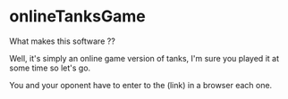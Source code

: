 # onlineTanksGame

What makes this software ??

Well, it's simply an online game version of tanks, I'm sure you played it at some time so let's go.

You and your oponent have to enter to the (link) in a browser each one.
